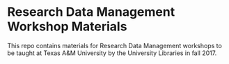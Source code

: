 # Research Data Management Workshop Materials

This repo contains materials for Research Data Management workshops to be taught at Texas A&M University by the University Libraries in fall 2017.
